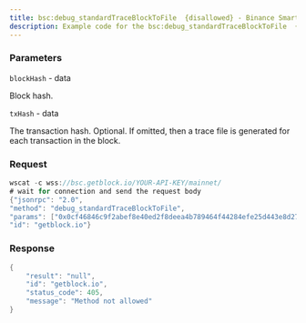 ```yaml
---
title: bsc:debug_standardTraceBlockToFile  {disallowed} - Binance Smart Chain
description: Example code for the bsc:debug_standardTraceBlockToFile  {disallowed} ws method. Сomplete guide on how to use bsc:debug_standardTraceBlockToFile  {disallowed} ws in GetBlock.io Web3 documentation.
---
```


### Parameters


`blockHash` - data

Block hash.

`txHash` - data

The transaction hash. Optional. If omitted, then a trace file is
generated for each transaction in the block.

### Request

``` java
wscat -c wss://bsc.getblock.io/YOUR-API-KEY/mainnet/ 
# wait for connection and send the request body 
{"jsonrpc": "2.0",
"method": "debug_standardTraceBlockToFile",
"params": ["0x0cf46846c9f2abef8e40ed2f8deea4b789464f44284efe25d443e8d272393fce", null],
"id": "getblock.io"}
```

###  Response

``` java
{
    "result": "null",
    "id": "getblock.io",
    "status_code": 405,
    "message": "Method not allowed"
}
```

